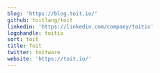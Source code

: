 ```yaml
---
blog: 'https://blog.toit.io/'
github: toitlang/toit
linkedin: 'https://linkedin.com/company/toitio'
logohandle: toitio
sort: toit
title: Toit
twitter: toitware
website: 'https://toit.io/'
---
```

